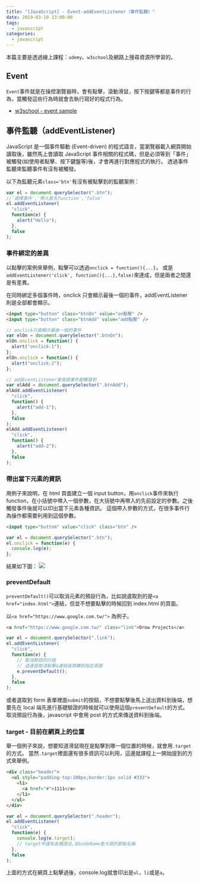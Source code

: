 ```yaml
---
title: "[JavaScript] - Event-addEventListener（事件監聽）"
date: 2019-03-10 13:00:00
tags:
  - javascript
categories:
  - javascript
---
```


本篇主要是透過線上課程：`udemy`、`w3school`及網路上搜尋資源所學習的。

## Event

`Event`事件就是在操控瀏覽器時，會有點擊，滾動滑鼠，按下按鍵等都是事件的行為，當觸發這些行為時就會去執行寫好的程式行為。

- [w3school - event sample](https://www.w3schools.com/js/js_events_examples.asp)

## 事件監聽（addEventListener)

JavaScript 是一個事件驅動 (Event-driven) 的程式語言，當瀏覽器載入網頁開始讀取後，雖然馬上會讀取 JavaScript 事件相關的程式碼，但是必須等到「事件」被觸發(如使用者點擊、按下鍵盤等)後，才會再進行對應程式的執行。
透過事件監聽來監聽事件有沒有被觸發。

以下為監聽元素`class='btn'`有沒有被點擊到的監聽案例：

```js
var el = document.querySelector(".btn");
//'選擇事件','帶入匿名function','false'
el.addEventListener(
  "click",
  function(e) {
    alert("Hello");
  },
  false
);
```

### 事件綁定的差異

以點擊的案例來舉例，點擊可以透過`onclick = function(){...}`，
或是`addEventListener('click', function(){...},false)`來達成，但是兩者之間還是有差異。

在同時綁定多個事件時，onclick 只會顯示最後一個的事件，addEventListener 則是全部都會顯示。

```html
<input type="button" class="btnOn" value="on點擊" />
<input type="button" class="btnAdd" value="add點擊" />
```

```js
// onclick只會顯示最後一個的事件
var elOn = document.querySelector(".btnOn");
elOn.onclick = function() {
  alert("onclick-1");
};
elOn.onclick = function() {
  alert("onclick-2");
};

// addEventListener會兩個事件都觸發到
var elAdd = document.querySelector(".btnAdd");
elAdd.addEventListener(
  "click",
  function() {
    alert("add-1");
  },
  false
);
elAdd.addEventListener(
  "click",
  function() {
    alert("add-2");
  },
  false
);
```

### 帶出當下元素的資訊

用例子來說明，在 html 頁面建立一個 input button，用`onclick`事件來執行 function，在小括號中帶入一個參數，在大括號中再帶入的先前設定的參數。之後觸發事件後就可以印出當下元素各種資訊。
這個帶入參數的方式，在很多事件行為操作都需要利用到這個參數。

```html
<input type="buttom" value="click" class="btn" />
```

```js
var el = document.querySelector(".btn");
el.onclick = function(e) {
  console.log(e);
};
```

結果如下圖：
![](https://i.imgur.com/iK0h00X.png)

### preventDefault

`preventDefault()`可以取消元素的預設行為，比如說選取到的是`<a href="index.html">`連結，但並不想要點擊的時候回到 index.html 的頁面。

以`<a href="https://www.google.com.tw/">` 為例子。

```html
<a href="https://www.google.com.tw/" class="link">Orow Projects</a>
```

```js
var el = document.querySelector(".link");
el.addEventListener(
  "click",
  function(e) {
    // 取消默認的行爲
    // 這邊是取消點擊a連結後跳轉到指定頁面
    e.preventDefault();
  },
  false
);
```

或者選取到 form 表單裡面`submit`的按鈕，不想要點擊後馬上送出資料到後端，想要先在 local 端先進行基礎驗證的時候就可以使用這個`preventDefault`的方式。
取消預設行為後，javascript 中會用 post 的方式來傳送資料到後端。

### target - 目前在網頁上的位置
舉一個例子來說，想要知道滑鼠現在是點擊到哪一個位置的時候，就會用`.target`的方式。
當然`.target`裡面還有很多資訊可以利用，這邊就課程上一開始提到的方式來舉例。

```html
<div class="header">
  <ul style="padding-top:100px;border:1px solid #333">
    <li>
      <a href="#">1111</a>
    </li>
  </ul>
</div>
```

```js
var el = document.querySelector(".header");
el.addEventListener(
  "click",
  function(e) {
    console.log(e.target);
    // target中還有各種語法,如nodeName是大寫的節點名稱
  },
  false
);
```

上面的方式在網頁上點擊過後，console.log就會印出是`ul`，`li`或是`a`。
